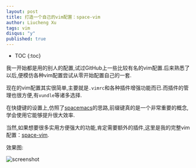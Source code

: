 ```yaml
---
layout: post
title: 打造一个自己的vim配置：space-vim
author: Liucheng Xu
tags: vim
disqus: "y"
published: true
---
```


* TOC
{:toc}


我一开始都是用的别人的配置,试过GitHub上一些比较有名的vim配置.后来熟悉了以后,便模仿各种vim配置尝试从零开始配置自己的一套.

现在的vim配置其实很简单,主要就是`.vimrc`和各种插件增强功能而已.而插件的管理也很方便,有`vundle`等诸多选择.

在快捷键的设置上,仿照了[spacemacs](https://github.com/syl20bnr/spacemacs)的思路,前缀键真的是一个非常重要的概念,学会使用它能够提升很大效率.

当然,如果想要很多实用方便强大的功能,肯定需要额外的插件,这里是我的完整vim配置：[space-vim](https://github.com/liuchengxu/space-vim).

效果图:

![screenshot](https://github.com/liuchengxu/space-vim/blob/master/doc/img/screenshot.png?raw=true)
